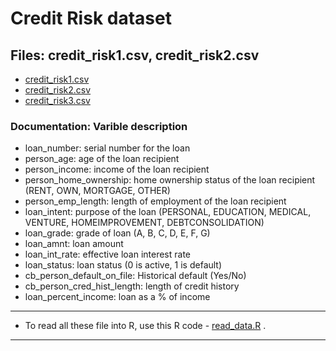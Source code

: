 # Credit Risk dataset

## Files: credit_risk1.csv, credit_risk2.csv

- [credit_risk1.csv](https://raw.githubusercontent.com/sureshlazaruspaul/BUS662-practice-datasets/main/credit-risk/credit_risk1.csv)
- [credit_risk2.csv](https://raw.githubusercontent.com/sureshlazaruspaul/BUS662-practice-datasets/main/credit-risk/credit_risk2.csv)
- [credit_risk3.csv](https://raw.githubusercontent.com/sureshlazaruspaul/BUS662-practice-datasets/main/credit-risk/credit_risk3.csv)

### Documentation: Varible description

- loan_number: serial number for the loan
- person_age: age of the loan recipient
- person_income: income of the loan recipient
- person_home_ownership: home ownership status of the loan recipient (RENT, OWN, MORTGAGE, OTHER)
- person_emp_length: length of employment of the loan recipient
- loan_intent: purpose of the loan (PERSONAL, EDUCATION, MEDICAL, VENTURE, HOMEIMPROVEMENT, DEBTCONSOLIDATION)
- loan_grade: grade of loan (A, B, C, D, E, F, G)
- loan_amnt: loan amount
- loan_int_rate: effective loan interest rate
- loan_status: loan status (0 is active, 1 is default)
- cb_person_default_on_file: Historical default (Yes/No)
- cb_person_cred_hist_length: length of credit history
- loan_percent_income: loan as a % of income

***

- To read all these file into R, use this R code - [read_data.R](https://raw.githubusercontent.com/sureshlazaruspaul/BUS662-practice-datasets/main/credit-risk/read_data.R) .

***
